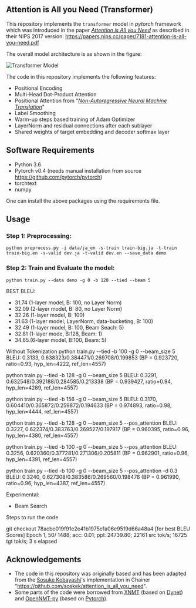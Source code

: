 ## Attention is All you Need (Transformer)

This repository implements the `transformer` model in *pytorch* framework which was introduced in the paper *[Attention is All you Need](https://arxiv.org/abs/1706.03762)* as described in their
NIPS 2017 version: https://papers.nips.cc/paper/7181-attention-is-all-you-need.pdf


The overall model architecture is as shown in the figure:

![][transformer]

[transformer]: img/transformer.png "Transformer Model"


The code in this repository implements the following features:
* Positional Encoding
* Multi-Head Dot-Product Attention
* Positional Attention from "*[Non-Autoregressive Neural Machine Translation](https://arxiv.org/abs/1711.02281)*"
* Label Smoothing
* Warm-up steps based training of Adam Optimizer
* LayerNorm and residual connections after each sublayer
* Shared weights of target embedding and decoder softmax layer

## Software Requirements
* Python 3.6
* Pytorch v0.4 (needs manual installation from source https://github.com/pytorch/pytorch)
* torchtext
* numpy

One can install the above packages using the requirements file.

## Usage

### Step 1: Preprocessing:
`python preprocess.py -i data/ja_en -s-train train-big.ja -t-train train-big.en -s-valid dev.ja -t-valid dev.en --save_data demo`

### Step 2: Train and Evaluate the model:
`python train.py --data demo -g 0 -b 128 --tied --beam 5`


BEST BLEU:
- 31.74 (1-layer model, B: 100, no Layer Norm)
- 32.09 (2-layer model, B: 80, no Layer Norm)
- 32.26 (1-layer model, B: 100)
- 31.63 (1-layer model, LayerNorm, data-bucketing, B: 100)
- 32.49 (1-layer model, B: 100, Beam Seach: 5)
- 32.81 (1-layer mode, B:128, Beam: 1)
- 34.65.(6-layer model, B:100, Beam: 5)

Without Tokenization
python train.py --tied -b 100 -g 0 --beam_size 5
BLEU: 0.3133, 0.638323/0.384471/0.269708/0.199853 (BP = 0.923720, ratio=0.93, hyp_len=4222, ref_len=4557)

python train.py --tied -b 128 -g 0 --beam_size 5
BLEU: 0.3291, 0.632548/0.392188/0.284585/0.213338 (BP = 0.939427, ratio=0.94, hyp_len=4289, ref_len=4557)

python train.py --tied -b 156 -g 0 --beam_size 5
BLEU: 0.3170, 0.604410/0.365872/0.259872/0.194633 (BP = 0.974893, ratio=0.98, hyp_len=4444, ref_len=4557)

python train.py --tied -b 128 -g 0 --beam_size 5 --pos_attention
BLEU: 0.3227, 0.622374/0.383763/0.269527/0.197917 (BP = 0.960395, ratio=0.96, hyp_len=4380, ref_len=4557)

python train.py --tied -b 100 -g 0 --beam_size 5 --pos_attention
BLEU: 0.3256, 0.620360/0.377281/0.271306/0.205811 (BP = 0.962901, ratio=0.96, hyp_len=4391, ref_len=4557)

python train.py --tied -b 100 -g 0 --beam_size 5 --pos_attention -d 0.3
BLEU: 0.3240, 0.627308/0.383586/0.269560/0.198476 (BP = 0.961990, ratio=0.96, hyp_len=4387, ref_len=4557)

Experimental:
- Beam Search

Steps to run the code



git checkout 78acbe019f91e2e41b1975e1a06e9519d66a48a4 [for best BLEU Scores]
Epoch  1,    50/ 1488; acc:   0.01; ppl: 24739.80; 22161 src tok/s; 16725 tgt tok/s;      3 s elapsed

## Acknowledgements
* The code in this repository was originally based and has been adapted from the [Sosuke Kobayashi](https://github.com/soskek)'s implementation in Chainer "https://github.com/soskek/attention_is_all_you_need".
* Some parts of the code were borrowed from [XNMT](https://github.com/neulab/xnmt/tree/master/xnmt) (based on [Dynet](https://github.com/clab/dynet)) and [OpenNMT-py](https://github.com/OpenNMT/OpenNMT-py) (based on [Pytorch](https://github.com/pytorch/pytorch)).